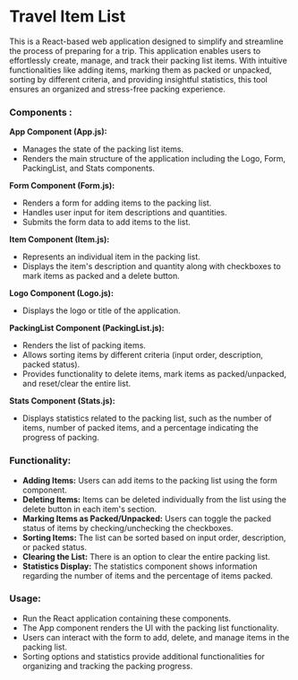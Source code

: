 # Travel Item List

This is a React-based web application designed to simplify and streamline the process of preparing for a trip. This application enables users to effortlessly create, manage, and track their packing list items. With intuitive functionalities like adding items, marking them as packed or unpacked, sorting by different criteria, and providing insightful statistics, this tool ensures an organized and stress-free packing experience.

### Components :

**App Component (App.js):**

- Manages the state of the packing list items.
- Renders the main structure of the application including the Logo, Form, PackingList, and Stats components.

**Form Component (Form.js):**

- Renders a form for adding items to the packing list.
- Handles user input for item descriptions and quantities.
- Submits the form data to add items to the list.

**Item Component (Item.js):**

- Represents an individual item in the packing list.
- Displays the item's description and quantity along with checkboxes to mark items as packed and a delete button.

**Logo Component (Logo.js):**

- Displays the logo or title of the application.

**PackingList Component (PackingList.js):**

- Renders the list of packing items.
- Allows sorting items by different criteria (input order, description, packed status).
- Provides functionality to delete items, mark items as packed/unpacked, and reset/clear the entire list.

**Stats Component (Stats.js):**

- Displays statistics related to the packing list, such as the number of items, number of packed items, and a percentage indicating the progress of packing.

### Functionality:

- **Adding Items:** Users can add items to the packing list using the form component.
- **Deleting Items:** Items can be deleted individually from the list using the delete button in each item's section.
- **Marking Items as Packed/Unpacked:** Users can toggle the packed status of items by checking/unchecking the checkboxes.
- **Sorting Items:** The list can be sorted based on input order, description, or packed status.
- **Clearing the List:** There is an option to clear the entire packing list.
- **Statistics Display:** The statistics component shows information regarding the number of items and the percentage of items packed.

### Usage:

- Run the React application containing these components.
- The App component renders the UI with the packing list functionality.
- Users can interact with the form to add, delete, and manage items in the packing list.
- Sorting options and statistics provide additional functionalities for organizing and tracking the packing progress.

